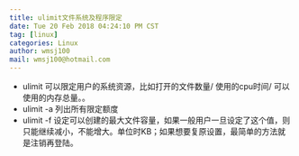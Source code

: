 ```yaml
---
title: ulimit文件系统及程序限定
date: Tue 20 Feb 2018 04:24:10 PM CST
tag: [linux]
categories: Linux
author: wmsj100
mail: wmsj100@hotmail.com
---
```


- ulimit 可以限定用户的系统资源，比如打开的文件数量/ 使用的cpu时间/ 可以使用的内存总量。。
- ulimit -a 列出所有限定额度
- ulimit -f 设定可以创建的最大文件容量，如果一般用户一旦设定了这个值，则只能继续减小，不能增大。单位时KB；如果想要复原设置，最简单的方法就是注销再登陆。
